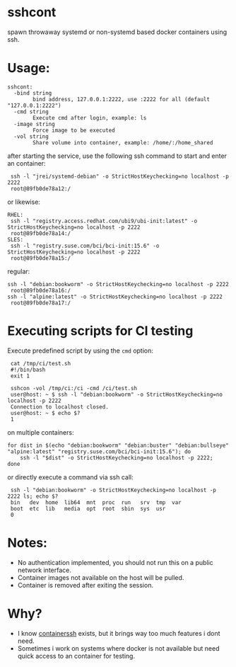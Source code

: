 # sshcont

spawn throwaway systemd or non-systemd based docker containers using ssh.

# Usage:

```
sshcont:
  -bind string
        bind address, 127.0.0.1:2222, use :2222 for all (default "127.0.0.1:2222")
  -cmd string
        Execute cmd after login, example: ls
  -image string
        Force image to be executed
  -vol string
        Share volume into container, example: /home/:/home_shared
```


after starting the service, use the following ssh command to start and enter an
container:

```
 ssh -l "jrei/systemd-debian" -o StrictHostKeychecking=no localhost -p 2222
 root@89fb0de78a12:/
```

or likewise:

```
RHEL:
 ssh -l "registry.access.redhat.com/ubi9/ubi-init:latest" -o StrictHostKeychecking=no localhost -p 2222
 root@89fb0de78a14:/
SLES:
 ssh -l "registry.suse.com/bci/bci-init:15.6" -o StrictHostKeychecking=no localhost -p 2222
 root@89fb0de78a15:/
```

regular:

```
ssh -l "debian:bookworm" -o StrictHostKeychecking=no localhost -p 2222
 root@89fb0de78a16:/
ssh -l "alpine:latest" -o StrictHostKeychecking=no localhost -p 2222
 root@89fb0de78a17:/
```

# Executing scripts for CI testing

Execute predefined script by using the `cmd` option:

```
 cat /tmp/ci/test.sh
 #!/bin/bash
 exit 1

 sshcon -vol /tmp/ci:/ci -cmd /ci/test.sh
 user@host: ~ $ ssh -l "debian:bookworm" -o StrictHostKeychecking=no localhost -p 2222
 Connection to localhost closed.
 user@host: ~ $ echo $?
 1
```

on multiple containers:

```
for dist in $(echo "debian:bookworm" "debian:buster" "debian:bullseye"
"alpine:latest" "registry.suse.com/bci/bci-init:15.6"); do
    ssh -l "$dist" -o StrictHostKeychecking=no localhost -p 2222;
done
```

or directly execute a command via ssh call:

```
 ssh -l "debian:bookworm" -o StrictHostKeychecking=no localhost -p 2222 ls; echo $?
 bin   dev  home  lib64  mnt  proc  run   srv  tmp  var
 boot  etc  lib   media  opt  root  sbin  sys  usr
 0
```

# Notes:

* No authentication implemented, you should not run this on a public network
  interface.
* Container images not available on the host will be pulled.
* Container is removed after exiting the session.

# Why?

* I know [containerssh](https://github.com/containerssh) exists, but it brings
  way too much features i dont need.
* Sometimes i work on systems where docker is not available but need quick
  access to an container for testing.

